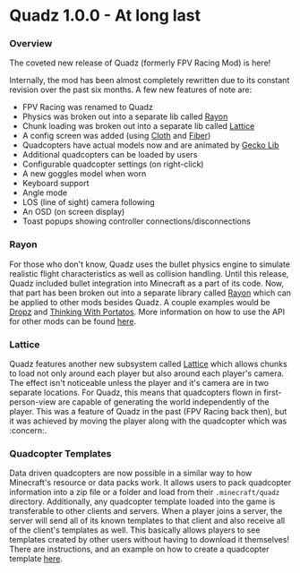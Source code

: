 # Quadz 1.0.0 - At long last

### Overview
The coveted new release of Quadz (formerly FPV Racing Mod) is here!

Internally, the mod has been almost completely rewritten due to its constant revision over
the past six months. A few new features of note are:
* FPV Racing was renamed to Quadz
* Physics was broken out into a separate lib called [Rayon](https://github.com/LazuriteMC/Rayon)
* Chunk loading was broken out into a separate lib called [Lattice](https://github.com/LazuriteMC/Lattice)
* A config screen was added (using [Cloth](https://www.curseforge.com/minecraft/mc-mods/cloth-config) and [Fiber](https://github.com/FabLabsMC/fiber))
* Quadcopters have actual models now and are animated by [Gecko Lib](https://www.curseforge.com/minecraft/mc-mods/geckolib-fabric)
* Additional quadcopters can be loaded by users
* Configurable quadcopter settings (on right-click)
* A new goggles model when worn
* Keyboard support
* Angle mode
* LOS (line of sight) camera following
* An OSD (on screen display)
* Toast popups showing controller connections/disconnections

### Rayon
For those who don't know, Quadz uses the bullet physics engine to simulate realistic flight characteristics as well as
collision handling. Until this release, Quadz included bullet integration into Minecraft as a part of its code. Now,
that part has been broken out into a separate library called [Rayon](https://github.com/LazuriteMC/Rayon) which can be
applied to other mods besides Quadz. A couple examples would be [Dropz](https://github.com/LazuriteMC/Dropz) and
[Thinking With Portatos](https://github.com/Fusion-Flux/Thinking-With-Portatos). More information on how to use the API
for other mods can be found [here](https://docs.lazurite.dev/rayon/getting-started).

### Lattice
Quadz features another new subsystem called [Lattice](https://github.com/LazuriteMC/Lattice) which allows chunks to load
not only around each player but also around each player's camera. The effect isn't noticeable unless the player and it's
camera are in two separate locations. For Quadz, this means that quadcopters flown in first-person-view are capable of
generating the world independently of the player. This was a feature of Quadz in the past (FPV Racing back then), but it
was achieved by moving the player along with the quadcopter which was :concern:.

### Quadcopter Templates
Data driven quadcopters are now possible in a similar way to how Minecraft's resource or data packs work. It allows
users to pack quadcopter information into a zip file or a folder and load from their `.minecraft/quadz` directory.
Additionally, any quadcopter template loaded into the game is transferable to other clients and servers. When a player
joins a server, the server will send all of its known templates to that client and also receive all of the client's
templates as well. This basically allows players to see templates created by other users without having to download it
themselves! There are instructions, and an example on how to create a quadcopter template
[here](https://github.com/LazuriteMC/Quadz-Template).
